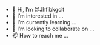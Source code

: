 - 👋 Hi, I’m @Jhfibkgcit
- 👀 I’m interested in ...
- 🌱 I’m currently learning ...
- 💞️ I’m looking to collaborate on ...
- 📫 How to reach me ...

<!---
Jhfibkgcit/Jhfibkgcit is a ✨ special ✨ repository because its `README.md` (this file) appears on your GitHub profile.
You can click the Preview link to take a look at your changes.
--->

